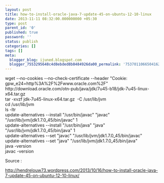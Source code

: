 ```yaml
---
layout: post
title: how-to-install-oracle-java-7-update-45-on-ubuntu-12-10-linux
date: 2013-11-11 08:32:00.000000000 +05:30
type: post
parent_id: '0'
published: true
password: ''
status: publish
categories: []
tags: []
meta:
  blogger_blog: ijuned.blogspot.com
  blogger_7553295648c4d8ebded8b8484926da00_permalink: '7537011066504162849'
---
```

<div dir="ltr" style="text-align:left;">wget --no-cookies --no-check-certificate --header "Cookie: gpw_e24=http%3A%2F%2Fwww.oracle.com%2F" http://download.oracle.com/otn-pub/java/jdk/7u45-b18/jdk-7u45-linux-x64.tar.gz<br />tar -xvzf jdk-7u45-linux-x64.tar.gz  -C /usr/lib/jvm<br />cd /usr/lib/jvm<br />ls -ltr<br />update-alternatives --install "/usr/bin/javac" "javac" "/usr/lib/jvm/jdk1.7.0_45/bin/javac" 1<br />update-alternatives --install "/usr/bin/java" "java" "/usr/lib/jvm/jdk1.7.0_45/bin/java" 1<br />update-alternatives --set "javac" "/usr/lib/jvm/jdk1.7.0_45/bin/javac"<br />update-alternatives --set "java" "/usr/lib/jvm/jdk1.7.0_45/bin/java"<br />java -version<br />javac -version</p>
<p>Source :</p>
<p><a href="http://hendrelouw73.wordpress.com/2013/10/16/how-to-install-oracle-java-7-update-45-on-ubuntu-12-10-linux/">http://hendrelouw73.wordpress.com/2013/10/16/how-to-install-oracle-java-7-update-45-on-ubuntu-12-10-linux/</a></div>
